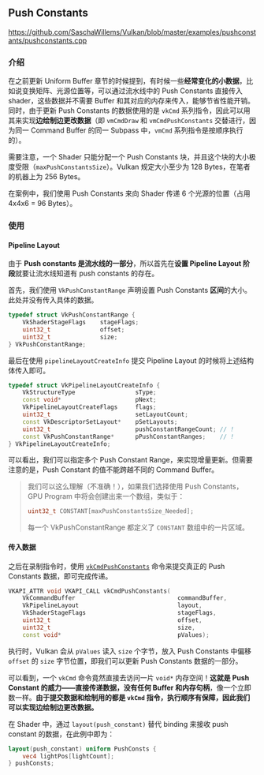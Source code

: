## Push Constants

https://github.com/SaschaWillems/Vulkan/blob/master/examples/pushconstants/pushconstants.cpp



### 介绍

在之前更新 Uniform Buffer 章节的时候提到，有时候一些**经常变化的小数据**，比如说变换矩阵、光源位置等，可以通过流水线中的 Push Constants 直接传入 shader，这些数据并不需要 Buffer 和其对应的内存来传入，能够节省性能开销。同时，由于更新 Push Constants 的数据使用的是 `vkCmd` 系列指令，因此可以用其来实现**边绘制边更改数据**（即  `vmCmdDraw` 和 `vmCmdPushConstants` 交替进行，因为同一 Command Buffer 的同一 Subpass 中，`vmCmd` 系列指令是按顺序执行的）。

需要注意，一个 Shader 只能分配一个 Push Constants 块，并且这个块的大小极度受限（`maxPushConstantsSize`）。Vulkan 规定大小至少为 128 Bytes，在笔者的机器上为 256 Bytes。

在案例中，我们使用 Push Constants 来向 Shader 传递 6 个光源的位置（占用 4x4x6 = 96 Bytes）。



### 使用

#### Pipeline Layout

由于 **Push constants 是流水线的一部分**，所以首先在**设置 Pipeline Layout 阶段**就要让流水线知道有 push constants 的存在。

首先，我们使用 `VkPushConstantRange` 声明设置 Push Constants **区间**的大小。此处并没有传入具体的数据。

```cpp
typedef struct VkPushConstantRange {
    VkShaderStageFlags    stageFlags;
    uint32_t              offset;
    uint32_t              size;
} VkPushConstantRange;
```

最后在使用 `pipelineLayoutCreateInfo` 提交 Pipeline Layout 的时候将上述结构体传入即可。

```cpp
typedef struct VkPipelineLayoutCreateInfo {
    VkStructureType                 sType;
    const void*                     pNext;
    VkPipelineLayoutCreateFlags     flags;
    uint32_t                        setLayoutCount;
    const VkDescriptorSetLayout*    pSetLayouts;
    uint32_t                        pushConstantRangeCount; // !
    const VkPushConstantRange*      pPushConstantRanges;    // !
} VkPipelineLayoutCreateInfo;
```

可以看出，我们可以指定多个 Push Constant Range，来实现增量更新。但需要注意的是，Push Constant 的值不能跨越不同的 Command Buffer。

> 我们可以这么理解（不准确！），如果我们选择使用 Push Constants，GPU Program 中将会创建出来一个数组，类似于：
>
> ```cpp
> uint32_t CONSTANT[maxPushConstantsSize_Needed];
> ```
> 每一个 VkPushConstantRange 都定义了 `CONSTANT` 数组中的一片区域。



#### 传入数据

之后在录制指令时，使用 [`vkCmdPushConstants`](https://www.khronos.org/registry/vulkan/specs/1.2-extensions/man/html/vkCmdPushConstants.html) 命令来提交真正的 Push Constants 数据，即可完成传递。

```cpp
VKAPI_ATTR void VKAPI_CALL vkCmdPushConstants(
    VkCommandBuffer                             commandBuffer,
    VkPipelineLayout                            layout,
    VkShaderStageFlags                          stageFlags,
    uint32_t                                    offset,
    uint32_t                                    size,
    const void*                                 pValues);
```

执行时，Vulkan 会从 `pValues` 读入 `size` 个字节，放入 Push Constants 中偏移 `offset` 的 `size` 字节位置，即我们可以更新 Push Constants 数据的一部分。

可以看到，一个 `vkCmd` 命令竟然直接去访问一片 `void*` 内存空间！**这就是 Push Constant 的威力——直接传递数据，没有任何 Buffer 和内存句柄**，像一个立即数一样。**由于提交数据和绘制用的都是 `vkCmd` 指令，执行顺序有保障，因此我们可以实现边绘制边更改数据。**

在 Shader 中，通过 `layout(push_constant)` 替代 binding 来接收 push constant 的数据，在此例中即为：

```GLSL
layout(push_constant) uniform PushConsts {
	vec4 lightPos[lightCount];
} pushConsts;
```

